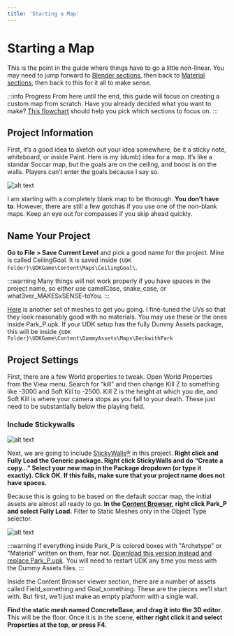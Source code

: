 ```yaml
---
title: 'Starting a Map'
---
```

# Starting a Map

This is the point in the guide where things have to go a little non-linear. You may need to jump forward to [Blender sections](../blender/blender.md), then back to [Material sections](../textures/textures.md), then back to this for it all to make sense.

:::info Progress
From here until the end, this guide will focus on creating a custom map from scratch. Have you already decided what you want to make? [This flowchart](../../essential/flowchart.md) should help you pick which sections to focus on.
:::

## Project Information

First, it’s a good idea to sketch out your idea somewhere, be it a sticky note, whiteboard, or inside Paint. Here is my (dumb) idea for a map. It’s like a standar Soccar map, but the goals are on the ceiling, and boost is on the walls. Players can’t enter the goals because I say so.

![alt text](/images/UDK/basics/image212.png "Speaking of using paint...")

I am starting with a completely blank map to be thorough. **You don’t have to**. However, there are still a few gotchas if you use one of the non-blank maps. Keep an eye out for compasses if you skip ahead quickly.

## Name Your Project <Badge text="important" type="tip"/>

**Go to File > Save Current Level** and pick a good name for the project. Mine is called CeilingGoal. It is saved inside `{UDK Folder}\UDKGame\Content\Maps\CeilingGoal\`.

:::warning
Many things will not work properly if you have spaces in the project name, so either use camelCase, snake_case, or what3ver_MAKESxSENSE-toYou.
:::

[Here](https://drive.google.com/file/d/1_SRltyPZXlqwuA4s2rHA5H8GgMOiSqk-/view?usp=sharing) is another set of meshes to get you going. I fine-tuned the UVs so that they look reasonably good with no materials. You may use these or the ones inside Park_P.upk. If your UDK setup has the fully Dummy Assets package, this will be inside `{UDK Folder}\UDKGame\Content\DummyAssets\Maps\BeckwithPark`

## Project Settings

First, there are a few World properties to tweak. Open World Properties from the View menu. Search for “kill” and then change Kill Z to something like -3000 and Soft Kill to -2500. Kill Z is the height at which you die, and Soft Kill is where your camera stops as you fall to your death. These just need to be substantially below the playing field.

### Include Stickywalls <Badge text="important" type="tip"/>

![alt text](/images/UDK/basics/image27.png "It sticks with you")

Next, we are going to include [StickyWalls®](../../essential/sticky_walls.md) in this project. **Right click and Fully Load the Generic package. Right click StickyWalls and do “Create a copy…” Select your new map in the Package dropdown (or type it exactly). Click OK. If this fails, make sure that your project name does not have spaces.**

Because this is going to be based on the default soccar map, the initial assets are almost all ready to go. **In the [Content Browser](../../essential/content_browser.md), right click Park_P and select Fully Load.** Filter to Static Meshes only in the Object Type selector.

![alt text](/images/UDK/basics/image22.png "All the makings of a delicious new map")

:::warning
If everything inside Park_P is colored boxes with "Archetype" or "Material" written on them, fear not. [Download this version instead and replace Park_P.upk](https://drive.google.com/file/d/1rpQzqHgoRgpOBSHEpeDwvRtG3sYUXacl/view). You will need to restart UDK any time you mess with the Dummy Assets files.
:::

Inside the Content Browser viewer section, there are a number of assets called Field_something and Goal_something. These are the pieces we’ll start with. But first, we’ll just make an empty platform with a single wall.

**Find the static mesh named ConcreteBase, and drag it into the 3D editor.** This will be the floor. Once it is in the scene, **either right click it and select Properties at the top, or press F4.**
